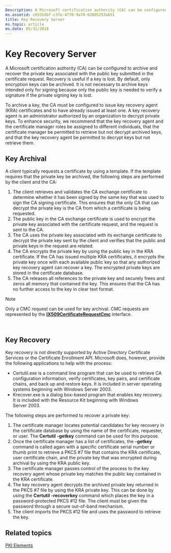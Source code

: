 ```yaml
---
Description: A Microsoft certification authority (CA) can be configured to archive and recover the private key associated with the public key submitted in the certificate request.
ms.assetid: c6535dbf-c3fe-4f70-9a70-02805253a651
title: Key Recovery Server
ms.topic: article
ms.date: 05/31/2018
---
```


# Key Recovery Server

A Microsoft certification authority (CA) can be configured to archive and recover the private key associated with the public key submitted in the certificate request. Recovery is useful if a key is lost. By default, only encryption keys can be archived. It is not necessary to archive keys intended only for signing because only the public key is needed to verify a signature if the private signing key is lost.

To archive a key, the CA must be configured to issue key recovery agent (KRA) certificates and to have already issued at least one. A key recovery agent is an administrator authorized by an organization to decrypt private keys. To enhance security, we recommend that the key recovery agent and the certificate manager roles be assigned to different individuals, that the certificate manager be permitted to retrieve but not decrypt archived keys, and that the key recovery agent be permitted to decrypt keys but not retrieve them.

## Key Archival

A client typically requests a certificate by using a template. If the template requires that the private key be archived, the following steps are performed by the client and the CA:

1.  The client retrieves and validates the CA exchange certificate to determine whether it has been signed by the same key that was used to sign the CA signing certificate. This ensures that the only CA that can decrypt the private key is the CA from which a certificate is being requested.
2.  The public key in the CA exchange certificate is used to encrypt the private key associated with the certificate request, and the request is sent to the CA.
3.  The CA uses the private key associated with its exchange certificate to decrypt the private key sent by the client and verifies that the public and private keys in the request are related.
4.  The CA encrypts the private key by using the public key in the KRA certificate. If the CA has issued multiple KRA certificates, it encrypts the private key once with each available public key so that any authorized key recovery agent can recover a key. The encrypted private keys are stored in the certificate database.
5.  The CA releases all references to the private key and securely frees and zeros all memory that contained the key. This ensures that the CA has no further access to the key in clear text format.

> [!Note]  
> Only a CMC request can be used for key archival. CMC requests are represented by the [**IX509CertificateRequestCmc**](/windows/desktop/api/CertEnroll/nn-certenroll-ix509certificaterequestcmc) interface.

 

## Key Recovery

Key recovery is not directly supported by Active Directory Certificate Services or the Certificate Enrollment API. Microsoft does, however, provide the following applications to help with the process:

-   Certutil.exe is a command line program that can be used to retrieve CA configuration information, verify certificates, key pairs, and certificate chains, and back up and restore keys. It is included in server operating systems beginning with Windows Server 2003.
-   Krecover.exe is a dialog box–based program that enables key recovery. It is included with the Resource Kit beginning with Windows Server 2003.

The following steps are performed to recover a private key:

1.  The certificate manager locates potential candidates for key recovery in the certificate database by using the name of the certificate, requester, or user. The **Certutil** **-getkey** command can be used for this purpose.
2.  Once the certificate manager has a list of certificates, the **-getkey** command is called again with a specific certificate serial number or thumb print to retrieve a PKCS \#7 file that contains the KRA certificate, user certificate chain, and the private key that was encrypted during archival by using the KRA public key.
3.  The certificate manager passes control of the process to the key recovery agent whose private key matches the public key contained in the KRA certificate.
4.  The key recovery agent decrypts the archived private key returned in the PKCS \#7 file by using the KRA private key. This can be done by using the **Certutil** **-recoverkey** command which places the key in a password-protected PKCS \#12 file. The client must be given the password through a secure out-of-band mechanism.
5.  The client imports the PKCS \#12 file and uses the password to retrieve the key.

## Related topics

<dl> <dt>

[PKI Elements](about-pki-components.md)
</dt> </dl>

 

 




